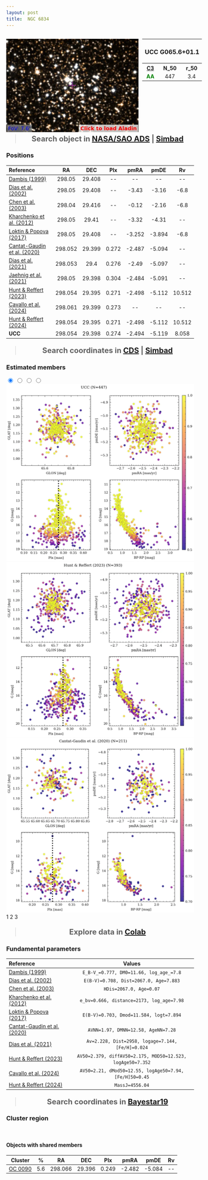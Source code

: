 ```yaml
---
layout: post
title:  NGC 6834
---
```

<div style="display: flex; justify-content: space-between; width:720px;height:250px">
<div style="text-align: center;">

<!-- Static image + data attributes for FOV and target -->
<img id="aladin_img"
     data-umami-event="aladin_load"
     src="https://raw.githubusercontent.com/ucc23/Q1P/main/plots/ngc6834_aladin.webp"
     alt="Click to load Aladin Lite" 
     style="width:355px;height:250px; cursor: pointer;"
     data-fov="0.113" 
     data-target="298.054 29.398"/>
<!-- Div to contain Aladin Lite viewer -->
<div id="aladin-lite-div" style="width:355px;height:250px;display:none;"></div>
<!-- Aladin Lite script (will be loaded after the image is clicked) -->
<script src="{{ site.baseurl }}/scripts/aladin_load.js"></script>

</div>
<!-- Left block -->

<table style="width:355px;height:250px;">
  <!-- Row 1 (title) -->
  <tr>
    <td colspan="5"><h3>UCC G065.6+01.1</h3></td>
  </tr>
  <!-- Row 2 -->
  <tr>
    <th style="text-align: center;"><a href="https://ucc.ar/faq#what-is-the-c3-parameter" title="Combined class">C3</a></th>
    <th style="text-align: center;"><div title="Stars with membership probability >50%">N_50</div></th>
    <th style="text-align: center;"><div title="Radius that contains half the members [arcmin]">r_50</div></th>
  </tr>
  <!-- Row 3 -->
  <tr>
    <td style="text-align: center;"><span style="color: green; font-weight: bold;">A</span><span style="color: green; font-weight: bold;">A</span></td>
    <td style="text-align: center;">447</td>
    <td style="text-align: center;">3.4</td>
  </tr>
</table>
</div>

> <p style="text-align:center; font-weight: bold; font-size:20px">Search object in <a data-umami-event="nasa_search" href="https://ui.adsabs.harvard.edu/search/q=%20collection%3Aastronomy%20body%3A%22NGC%206834%22&sort=date%20desc%2C%20bibcode%20desc&p_=0" target="_blank">NASA/SAO ADS</a> | <a data-umami-event="simbad_search" href="https://simbad.cds.unistra.fr/simbad/sim-id-refs?Ident=ngc6834" target="_blank">Simbad</a></p>


### Positions

| Reference    | RA    | DEC   | Plx  | pmRA  | pmDE   |  Rv  |
| :---         | :---: | :---: | :---: | :---: | :---: | :---: |
|[Dambis (1999)](https://ui.adsabs.harvard.edu/abs/1999AstL...25....7D) | 298.05 | 29.408 | -- | -- | -- | -- |
|[Dias et al. (2002)](https://ui.adsabs.harvard.edu/abs/2002A%26A...389..871D) | 298.05 | 29.408 | -- | -3.43 | -3.16 | -6.8 |
|[Chen et al. (2003)](https://ui.adsabs.harvard.edu/abs/2003AJ....125.1397C) | 298.04 | 29.416 | -- | -0.12 | -2.16 | -6.8 |
|[Kharchenko et al. (2012)](https://ui.adsabs.harvard.edu/abs/2012A%26A...543A.156K) | 298.05 | 29.41 | -- | -3.32 | -4.31 | -- |
|[Loktin & Popova (2017)](https://ui.adsabs.harvard.edu/abs/2017AstBu..72..257L) | 298.05 | 29.408 | -- | -3.252 | -3.894 | -6.8 |
|[Cantat-Gaudin et al. (2020)](https://ui.adsabs.harvard.edu/abs/2020A%26A...640A...1C) | 298.052 | 29.399 | 0.272 | -2.487 | -5.094 | -- |
|[Dias et al. (2021)](https://ui.adsabs.harvard.edu/abs/2021MNRAS.504..356D) | 298.053 | 29.4 | 0.276 | -2.49 | -5.097 | -- |
|[Jaehnig et al. (2021)](https://ui.adsabs.harvard.edu/abs/2021ApJ...923..129J) | 298.05 | 29.398 | 0.304 | -2.484 | -5.091 | -- |
|[Hunt & Reffert (2023)](https://ui.adsabs.harvard.edu/abs/2023A%26A...673A.114H) | 298.054 | 29.395 | 0.271 | -2.498 | -5.112 | 10.512 |
|[Cavallo et al. (2024)](https://ui.adsabs.harvard.edu/abs/2024AJ....167...12C) | 298.061 | 29.399 | 0.273 | -- | -- | -- |
|[Hunt & Reffert (2024)](https://ui.adsabs.harvard.edu/abs/2024A%26A...686A..42H) | 298.054 | 29.395 | 0.271 | -2.498 | -5.112 | 10.512 |
| **UCC** |298.054 | 29.398 | 0.274 | -2.494 | -5.119 | 8.058 |

> <p style="text-align:center; font-weight: bold; font-size:20px">Search coordinates in <a data-umami-event="cds_coord_search" href="https://cdsportal.u-strasbg.fr/?target=298.054,+29.398" target="_blank">CDS</a> | <a data-umami-event="simbad_coord_search" href="https://simbad.cds.unistra.fr/mobile/object_list.html?coord=298.054%2029.398&output=json&radius=5&userEntry=ngc6834" target="_blank">Simbad</a></p>

### Estimated members

<div class="carousel">
<input type="radio" name="radio-btn" id="slide1" checked>
<input type="radio" name="radio-btn" id="slide1">
<input type="radio" name="radio-btn" id="slide2">
<input type="radio" name="radio-btn" id="slide3">
<div class="slides">
<div class="slide">
<a href="https://raw.githubusercontent.com/ucc23/Q1P/main/plots/UCC/ngc6834.webp" target="_blank">
<img src="https://raw.githubusercontent.com/ucc23/Q1P/main/plots/UCC/ngc6834.webp" alt="NGC 6834 UCC">
</a>
</div>
<div class="slide">
<a href="https://raw.githubusercontent.com/ucc23/Q1P/main/plots/HUNT23/ngc6834.webp" target="_blank">
<img src="https://raw.githubusercontent.com/ucc23/Q1P/main/plots/HUNT23/ngc6834.webp" alt="NGC 6834 HUNT23">
</a>
</div>
<div class="slide">
<a href="https://raw.githubusercontent.com/ucc23/Q1P/main/plots/CANTAT20/ngc6834.webp" target="_blank">
<img src="https://raw.githubusercontent.com/ucc23/Q1P/main/plots/CANTAT20/ngc6834.webp" alt="NGC 6834 CANTAT20">
</a>
</div>
</div>
<div class="indicators">
<label for="slide1">1</label>
<label for="slide2">2</label>
<label for="slide3">3</label>
</div>
</div>


> <p style="text-align:center; font-weight: bold; font-size:20px">Explore data in <a data-umami-event="colab" href="https://colab.research.google.com/github/ucc23/ucc/blob/main/assets/notebook.ipynb" target="_blank">Colab</a></p>


### Fundamental parameters

| Reference |  Values |
| :---      |  :---:  |
| [Dambis (1999)](https://ui.adsabs.harvard.edu/abs/1999AstL...25....7D) | `E_B-V_=0.777, DM0=11.66, log_age_=7.8` |
| [Dias et al. (2002)](https://ui.adsabs.harvard.edu/abs/2002A%26A...389..871D) | `E(B-V)=0.708, Dist=2067.0, Age=7.883` |
| [Chen et al. (2003)](https://ui.adsabs.harvard.edu/abs/2003AJ....125.1397C) | `HDis=2067.0, Age=0.07` |
| [Kharchenko et al. (2012)](https://ui.adsabs.harvard.edu/abs/2012A%26A...543A.156K) | `e_bv=0.666, distance=2173, log_age=7.98` |
| [Loktin & Popova (2017)](https://ui.adsabs.harvard.edu/abs/2017AstBu..72..257L) | `E(B-V)=0.703, Dmod=11.584, logt=7.894` |
| [Cantat-Gaudin et al. (2020)](https://ui.adsabs.harvard.edu/abs/2020A%26A...640A...1C) | `AVNN=1.97, DMNN=12.58, AgeNN=7.28` |
| [Dias et al. (2021)](https://ui.adsabs.harvard.edu/abs/2021MNRAS.504..356D) | `Av=2.228, Dist=2958, logage=7.144, [Fe/H]=0.024` |
| [Hunt & Reffert (2023)](https://ui.adsabs.harvard.edu/abs/2023A%26A...673A.114H) | `AV50=2.379, diffAV50=2.175, MOD50=12.523, logAge50=7.352` |
| [Cavallo et al. (2024)](https://ui.adsabs.harvard.edu/abs/2024AJ....167...12C) | `AV50=2.21, dMod50=12.55, logAge50=7.94, [Fe/H]50=0.45` |
| [Hunt & Reffert (2024)](https://ui.adsabs.harvard.edu/abs/2024A%26A...686A..42H) | `MassJ=4556.04` |

> <p style="text-align:center; font-weight: bold; font-size:20px">Search coordinates in <a data-umami-event="bayestar" href="http://argonaut.skymaps.info/query?lon=65.688%20&lat=1.179&coordsys=gal&mapname=bayestar2019" target="_blank">Bayestar19</a></p>


### Cluster region

<html lang="en">
  <body>
    <center>
    <div id="plot-params"
         data-oc-name="ngc6834"
         data-ra-center="298.05"
         data-dec-center="29.4"
         data-rad-deg="3.4"
         data-plx="0.274">
    </div>
    <div id="plot-container">
        <div id="plot"></div>
    </div>
    <script defer type="module" src="{{ site.baseurl }}/scripts/radec_scatter.js"></script>
    </center>
  </body>
</html>
<br>


#### Objects with shared members

| Cluster | <span title="Percentage of members that this OC shares with the ones listed">%</span>   | RA   | DEC   | Plx   | pmRA  | pmDE  | Rv    |
| :---:   | :-: |:---: | :---: | :---: | :---: | :---: | :---: |
|[OC 0090](/_clusters/oc0090/)| 5.6 | 298.066 | 29.396 | 0.249 | -2.482 | -5.084 | -- |